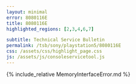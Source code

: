 ```yaml
---
layout: minimal
error: 8080116E
title: 8080116E
highlighted_regions: [2,3,4,6,7]

subtitle: Technical Service Bulletin
permalink: /tsb/sony/playstation5/8080116E
css: /assets/css/highlight_page.css
js: /assets/js/consoleservicetool.js
---
```


{% include_relative MemoryInterfaceError.md %}
